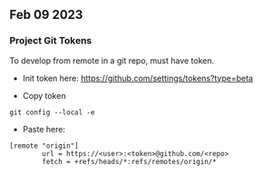 
## Feb 09 2023

### Project Git Tokens

To develop from remote in a git repo, must have token.

* Init token here:
https://github.com/settings/tokens?type=beta

* Copy token

``` git config --local -e ```

* Paste here:

```
[remote "origin"]
        url = https://<user>:<token>@github.com/<repo>
        fetch = +refs/heads/*:refs/remotes/origin/*
```





